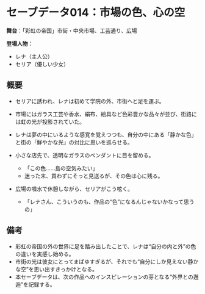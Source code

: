 # セーブデータ014：市場の色、心の空

**舞台**：「彩虹の帝国」市街・中央市場、工芸通り、広場

**登場人物**：
- レナ（主人公）
- セリア（優しい少女）

## 概要

- セリアに誘われ、レナは初めて学院の外、市街へと足を運ぶ。
- 市場にはガラス工芸や香水、絹布、絵具など色彩豊かな品々が並び、街路には虹の光が投影されていた。
- レナは夢の中にいるような感覚を覚えつつも、自分の中にある「静かな色」と街の「鮮やかな光」の対比に思いを巡らせる。

- 小さな店先で、透明なガラスのペンダントに目を留める。
  - 「この色……島の空気みたい」
  - 迷った末、買わずにそっと見送るが、その色は心に残る。

- 広場の噴水で休憩しながら、セリアがこう呟く。
  - 「レナさん、こういうのも、作品の“色”になるんじゃないかなって思うの」

## 備考

- 彩虹の帝国の外の世界に足を踏み出したことで、レナは“自分の内と外”の色の違いを実感し始める。
- 市街の光は彼女にとってまばゆすぎるが、それでも“自分にしか見えない静かな空”を思い出すきっかけとなる。
- 本セーブデータは、次の作品へのインスピレーションの芽となる“外界との邂逅”を記録する。
